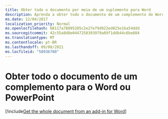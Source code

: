 ```yaml
---
title: Obter todo o documento por meio de um suplemento para Word
description: Aprenda a obter todo o documento de um complemento do Word.
ms.date: 12/04/2017
localization_priority: Normal
ms.openlocfilehash: 68117a78895205c2e27e79d922ed825e1ba54ddd
ms.sourcegitcommit: 42c55a8d8e0447258393979a09f1ddb44c6be884
ms.translationtype: MT
ms.contentlocale: pt-BR
ms.lasthandoff: 09/08/2021
ms.locfileid: "58936780"
---
```

# <a name="get-the-whole-document-from-an-add-in-for-word-or-powerpoint"></a>Obter todo o documento de um complemento para o Word ou PowerPoint

[!include[Get the whole document from an add-in for Word](../includes/file-get-the-whole-document-from-an-add-in-for-powerpoint-or-word.md)]

